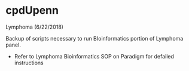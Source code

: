 # cpdUpenn
Lymphoma (6/22/2018)

Backup of scripts necessary to run BIoinformatics portion of Lymphoma panel.
- Refer to Lymphoma Bioinformatics SOP on Paradigm for defailed instructions
